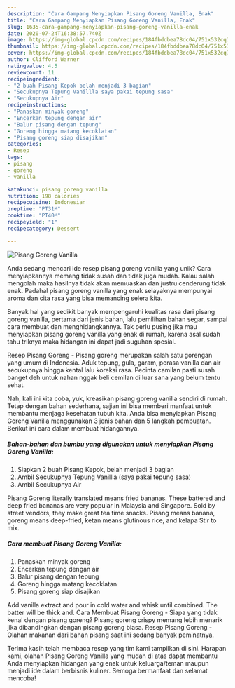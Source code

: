 ```yaml
---
description: "Cara Gampang Menyiapkan Pisang Goreng Vanilla, Enak"
title: "Cara Gampang Menyiapkan Pisang Goreng Vanilla, Enak"
slug: 1635-cara-gampang-menyiapkan-pisang-goreng-vanilla-enak
date: 2020-07-24T16:38:57.740Z
image: https://img-global.cpcdn.com/recipes/184fbddbea78dc04/751x532cq70/pisang-goreng-vanilla-foto-resep-utama.jpg
thumbnail: https://img-global.cpcdn.com/recipes/184fbddbea78dc04/751x532cq70/pisang-goreng-vanilla-foto-resep-utama.jpg
cover: https://img-global.cpcdn.com/recipes/184fbddbea78dc04/751x532cq70/pisang-goreng-vanilla-foto-resep-utama.jpg
author: Clifford Warner
ratingvalue: 4.5
reviewcount: 11
recipeingredient:
- "2 buah Pisang Kepok belah menjadi 3 bagian"
- "Secukupnya Tepung Vanillla saya pakai tepung sasa"
- "Secukupnya Air"
recipeinstructions:
- "Panaskan minyak goreng"
- "Encerkan tepung dengan air"
- "Balur pisang dengan tepung"
- "Goreng hingga matang kecoklatan"
- "Pisang goreng siap disajikan"
categories:
- Resep
tags:
- pisang
- goreng
- vanilla

katakunci: pisang goreng vanilla 
nutrition: 198 calories
recipecuisine: Indonesian
preptime: "PT31M"
cooktime: "PT40M"
recipeyield: "1"
recipecategory: Dessert

---
```



![Pisang Goreng Vanilla](https://img-global.cpcdn.com/recipes/184fbddbea78dc04/751x532cq70/pisang-goreng-vanilla-foto-resep-utama.jpg)

Anda sedang mencari ide resep pisang goreng vanilla yang unik? Cara menyiapkannya memang tidak susah dan tidak juga mudah. Kalau salah mengolah maka hasilnya tidak akan memuaskan dan justru cenderung tidak enak. Padahal pisang goreng vanilla yang enak selayaknya mempunyai aroma dan cita rasa yang bisa memancing selera kita.

Banyak hal yang sedikit banyak mempengaruhi kualitas rasa dari pisang goreng vanilla, pertama dari jenis bahan, lalu pemilihan bahan segar, sampai cara membuat dan menghidangkannya. Tak perlu pusing jika mau menyiapkan pisang goreng vanilla yang enak di rumah, karena asal sudah tahu triknya maka hidangan ini dapat jadi suguhan spesial.

Resep Pisang Goreng - Pisang goreng merupakan salah satu gorengan yang umum di Indonesia. Aduk tepung, gula, garam, perasa vanilla dan air secukupnya hingga kental lalu koreksi rasa. Pecinta camilan pasti susah banget deh untuk nahan nggak beli cemilan di luar sana yang belum tentu sehat.


Nah, kali ini kita coba, yuk, kreasikan pisang goreng vanilla sendiri di rumah. Tetap dengan bahan sederhana, sajian ini bisa memberi manfaat untuk membantu menjaga kesehatan tubuh kita. Anda bisa menyiapkan Pisang Goreng Vanilla menggunakan 3 jenis bahan dan 5 langkah pembuatan. Berikut ini cara dalam membuat hidangannya.

<!--inarticleads1-->

##### Bahan-bahan dan bumbu yang digunakan untuk menyiapkan Pisang Goreng Vanilla:

1. Siapkan 2 buah Pisang Kepok, belah menjadi 3 bagian
1. Ambil Secukupnya Tepung Vanillla (saya pakai tepung sasa)
1. Ambil Secukupnya Air


Pisang Goreng literally translated means fried bananas. These battered and deep fried bananas are very popular in Malaysia and Singapore. Sold by street vendors, they make great tea time snacks. Pisang means banana, goreng means deep-fried, ketan means glutinous rice, and kelapa Stir to mix. 

<!--inarticleads2-->

##### Cara membuat Pisang Goreng Vanilla:

1. Panaskan minyak goreng
1. Encerkan tepung dengan air
1. Balur pisang dengan tepung
1. Goreng hingga matang kecoklatan
1. Pisang goreng siap disajikan


Add vanilla extract and pour in cold water and whisk until combined. The batter will be thick and. Cara Membuat Pisang Goreng - Siapa yang tidak kenal dengan pisang goreng? Pisang goreng crispy memang lebih menarik jika dibandingkan dengan pisang goreng biasa. Resep Pisang Goreng - Olahan makanan dari bahan pisang saat ini sedang banyak peminatnya. 

Terima kasih telah membaca resep yang tim kami tampilkan di sini. Harapan kami, olahan Pisang Goreng Vanilla yang mudah di atas dapat membantu Anda menyiapkan hidangan yang enak untuk keluarga/teman maupun menjadi ide dalam berbisnis kuliner. Semoga bermanfaat dan selamat mencoba!
